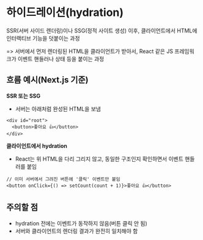 # 하이드레이션(hydration)

SSR(서버 사이드 렌더링)이나 SSG(정적 사이트 생성) 이후, 클라이언트에서 HTML에 인터랙티브 기능을 덧붙이는 과정

=> 서버에서 먼저 렌더링된 HTML을 클라이언트가 받아서, React 같은 JS 프레임워크가 이벤트 핸들러나 상태 등을 붙이는 과정

## 흐름 예시(Next.js 기준)

**SSR 또는 SSG**

- 서버는 아래처럼 완성된 HTML을 보냄

```
<div id="root">
  <button>좋아요 👍</button>
</div>
```

**클라이언트에서 hydration**

- React는 위 HTML을 다리 그리지 않고, 동일한 구조인지 확인하면서 이벤트 핸들러를 붙임

```
// 이미 서버에서 그려진 버튼에 '클릭' 이벤트만 붙임
<button onClick={() => setCount(count + 1)}>좋아요 👍</button>
```

## 주의할 점

- hydration 전에는 이벤트가 동작하지 않음(버튼 클릭 안 됨)
- 서버와 클라이언트의 렌더링 결과가 완전히 일치해야 함
